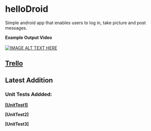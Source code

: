 # helloDroid

Simple android app that enables users to log in, take picture and post messages.

**Example Output Video**
<br></br>
[![IMAGE ALT TEXT HERE](http://img.youtube.com/vi/fz4XZ3MWlWE/0.jpg)](http://www.youtube.com/watch?v=fz4XZ3MWlWE)

## [Trello](https://trello.com/b/cjSwTxBu/homework2)

## Latest Addition

### Unit Tests Addded:

**[[UnitTest1]](https://github.com/angrySloth357/helloDroid/tree/master/%5BUnitTest1%5D)**

**[UnitTest2]**

**[UnitTest3]**
